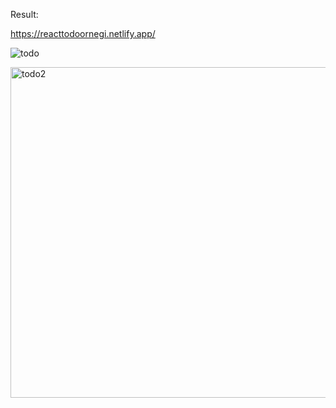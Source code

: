 Result:

https://reacttodoornegi.netlify.app/


![todo](https://user-images.githubusercontent.com/96357374/224404147-8af337aa-f093-4ba0-9dce-2f52480cee52.png)


<img width="529" alt="todo2" src="https://user-images.githubusercontent.com/96357374/215764370-bd3414b9-0883-46a1-96ac-c9b66450e577.png">
